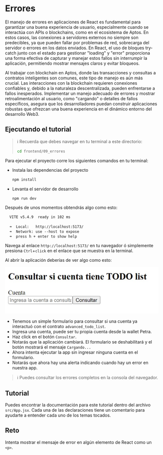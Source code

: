 # Errores

El manejo de errores en aplicaciones de React es fundamental para garantizar una buena experiencia de usuario, especialmente cuando se interactúa con APIs o blockchains, como en el ecosistema de Aptos. En estos casos, las conexiones a servidores externos no siempre son predecibles, ya que pueden fallar por problemas de red, sobrecarga del servidor o errores en los datos enviados. En React, el uso de bloques try-catch junto con el estado para gestionar "loading" y "error" proporciona una forma efectiva de capturar y manejar estos fallos sin interrumpir la aplicación, permitiendo mostrar mensajes claros y evitar bloqueos.

Al trabajar con blockchain en Aptos, donde las transacciones y consultas a contratos inteligentes son comunes, este tipo de manejo es aún más crucial. Las interacciones con la blockchain requieren conexiones confiables y, debido a la naturaleza descentralizada, pueden enfrentarse a fallos inesperados. Implementar un manejo adecuado de errores y mostrar retroalimentación al usuario, como "cargando" o detalles de fallos específicos, asegura que los desarrolladores puedan construir aplicaciones robustas que ofrezcan una buena experiencia en el dinámico entorno del desarrollo Web3.

## Ejecutando el tutorial

> :information_source: Recuerda que debes navegar en tu terminal a este directorio:
>```sh
>cd frontend/09_errores
>```

Para ejecutar el proyecto corre los siguientes comandos en tu terminal:

* Instala las dependencias del proyecto
    ```sh
    npm install
    ```
* Levanta el servidor de desarrollo
    ```sh
    npm run dev
    ```

Después de unos momentos obtendrás algo como esto:
```
  VITE v5.4.9  ready in 102 ms

  ➜  Local:   http://localhost:5173/
  ➜  Network: use --host to expose
  ➜  press h + enter to show help
```

Navega al enlace `http://localhost:5173/` en tu navegador ó simplemente presiona `Ctrl`+`click` en el enlace que se muestra en la terminal.

Al abrir la aplicación deberías de ver algo como esto:

![fr19](../../recursos/frontend/fr19.jpg)

* Tenemos un simple formulario para consultar si una cuenta ya interactuó con el contrato `advanced_todo_list`.
* Ingresa una cuenta, puede ser tu propia cuenta desde la wallet Petra.
* Haz click en el botón `Consultar`.
* Notarás que la aplicación cambiará. El formulario se deshabilitará y el botón mostrará el mensaje `Cargando...`
* Ahora intenta ejecutar la app sin ingresar ninguna cuenta en el formulario.
* Notarás que ahora hay una alerta indicando cuando hay un error en nuestra app.

> :information_source: Puedes consultar los errores completos en la consola del navegador.

## Tutorial

Puedes encontrar la documentación para este tutorial dentro del archivo `src/App.jsx`. Cada una de las declaraciones tiene un comentario para ayudarte a entender cada uno de los temas tocados.

## Reto

Intenta mostrar el mensaje de error en algún elemento de React como un `<p>`.